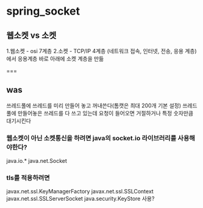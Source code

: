 # spring_socket

<h2>웹소켓 vs 소켓</h2>

1.웹소켓 - osi 7계층
2.소켓 - TCP/IP 4계층 (네트워크 접속, 인터넷, 전송, 응용 계층)에서 응용계층 바로 아래에 소켓 계층을 만듦

===

<h2>was</h2>
쓰레드풀에 쓰레드를 미리 만들어 놓고 꺼내쓴다(톰캣은 최대 200개 기본 설정)
쓰레드풀에 만들어놓은 쓰레드를 다 쓰고 있는데 요청이 들어오면 거절하거나 특정 숫자만큼 대기시킨다


<h3>웹소켓이 아닌 소켓통신을 하려면 java의 socket.io 라이브러리를 사용해야한다?</h3>
java.io.*
java.net.Socket

<h3>tls를 적용하려면</h3>
javax.net.ssl.KeyManagerFactory
javax.net.ssl.SSLContext
javax.net.ssl.SSLServerSocket
java.security.KeyStore
사용?




